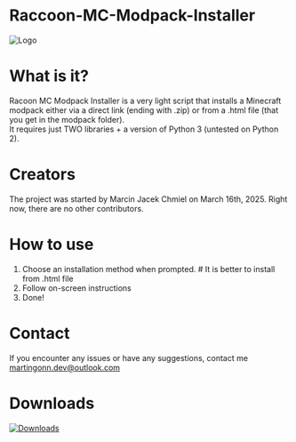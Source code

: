 # Raccoon-MC-Modpack-Installer
![Logo](https://www.google.com/url?sa=i&url=https%3A%2F%2Flovepik.com%2Fimages%2Fpng-cute-pet-raccoon.html&psig=AOvVaw1KuKKNSa-56xSw6HZJOtBa&ust=1742188987906000&source=images&opi=89978449)


# What is it?
Racoon MC Modpack Installer is a very light script that installs a Minecraft modpack either via a direct link (ending with .zip) or from a .html file (that you get in the modpack folder).
<br> It requires just TWO libraries + a version of Python 3 (untested on Python 2).

# Creators

The project was started by Marcin Jacek Chmiel on March 16th, 2025. Right now, there are no other contributors.

# How to use

1. Choose an installation method when prompted. # It is better to install from .html file
2. Follow on-screen instructions
3. Done!

# Contact
If you encounter any issues or have any suggestions, contact me martingonn.dev@outlook.com

# Downloads

[![Downloads](https://img.shields.io/github/downloads/Martingonn/Racoon-MC-Modpack-Installer/total.svg)](https://github.com/Martingonn/Racoon-MC-Modpack-Installer/releases)


